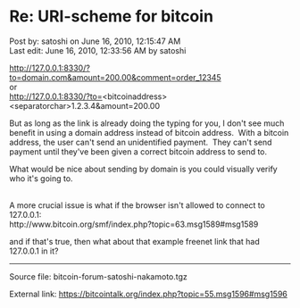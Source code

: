 # Re: URI-scheme for bitcoin

Post by: satoshi on June 16, 2010, 12:15:47 AM<br>
Last edit: June 16, 2010, 12:33:56 AM by satoshi

http://127.0.0.1:8330/?to=domain.com&amount=200.00&comment=order_12345 <br>
or<br>
http://127.0.0.1:8330/?to=<bitcoinaddress\><separatorchar\>1.2.3.4&amount=200.00

But as long as the link is already doing the typing for you, I don't see much benefit in using a domain address instead of bitcoin address. &nbsp;With a bitcoin address, the user can't send an unidentified payment. &nbsp;They can't send payment until they've been given a correct bitcoin address to send to.

What would be nice about sending by domain is you could visually verify who it's going to.

<br>
A more crucial issue is what if the browser isn't allowed to connect to 127.0.0.1:<br>
http://www.bitcoin.org/smf/index.php?topic=63.msg1589#msg1589

and if that's true, then what about that example freenet link that had 127.0.0.1 in it?

---

Source file: bitcoin-forum-satoshi-nakamoto.tgz

External link: https://bitcointalk.org/index.php?topic=55.msg1596#msg1596
